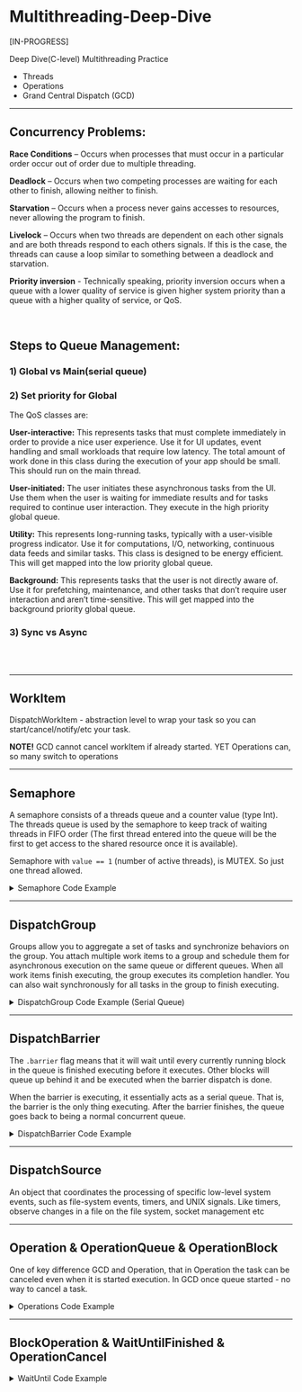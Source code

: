 # Multithreading-Deep-Dive
[IN-PROGRESS]


Deep Dive(C-level) Multithreading Practice
- Threads
- Operations
- Grand Central Dispatch (GCD)
- - -

 ## Concurrency Problems:
 
  **Race Conditions** – Occurs when processes that must occur in a particular order occur out of order due to multiple threading.
 
  **Deadlock** – Occurs when two competing processes are waiting for each other to finish, allowing neither to finish.

  **Starvation** – Occurs when a process never gains accesses to resources, never allowing the program to finish.

  **Livelock** – Occurs when two threads are dependent on each other signals and are both threads respond to each others signals. If this is the case, the threads can cause a loop similar to something between a deadlock and starvation.
 
  **Priority inversion** - Technically speaking, priority inversion occurs when a queue with a lower quality of service is given higher system priority than a queue with a higher quality of service, or QoS.
 

</br>



## Steps to Queue Management:
### 1) Global vs Main(serial queue)
### 2) Set priority for Global

The QoS classes are:

**User-interactive:** This represents tasks that must complete immediately in order to provide a nice user experience. Use it for UI updates, event handling and small workloads that require low latency. The total amount of work done in this class during the execution of your app should be small. This should run on the main thread.

**User-initiated:** The user initiates these asynchronous tasks from the UI. Use them when the user is waiting for immediate results and for tasks required to continue user interaction. They execute in the high priority global queue.

**Utility:** This represents long-running tasks, typically with a user-visible progress indicator. Use it for computations, I/O, networking, continuous data feeds and similar tasks. This class is designed to be energy efficient. This will get mapped into the low priority global queue.

**Background:** This represents tasks that the user is not directly aware of. Use it for prefetching, maintenance, and other tasks that don’t require user interaction and aren’t time-sensitive. This will get mapped into the background priority global queue.


### 3) Sync vs Async

<br>
<br>

----


## WorkItem

 DispatchWorkItem - abstraction level to wrap your task so you can start/cancel/notify/etc your task. <p>
 
 **NOTE!**  GCD cannot cancel workItem if already started. YET Operations can, so many switch to operations


----

## Semaphore

A semaphore consists of a threads queue and a counter value (type Int). The threads queue is used by the semaphore to keep track of waiting threads in FIFO order (The first thread entered into the queue will be the first to get access to the shared resource once it is available).

Semaphore with `value == 1` (number of active threads), is MUTEX. So just one thread allowed.

<details>
  <summary markdown="span">Semaphore Code Example</summary>

```
let semaphore = DispatchSemaphore(value: 0)

queue.async {
    semaphore.wait() // value-=1 , leaving one thread available
    sleep(3)
    print(Thread.current)
    print("Method 1")
    semaphore.signal() // value+=1, adding one more thread
}

```
</details>

----

## DispatchGroup

Groups allow you to aggregate a set of tasks and synchronize behaviors on the group. You attach multiple work items to a group and schedule them for asynchronous execution on the same queue or different queues. When all work items finish executing, the group executes its completion handler. You can also wait synchronously for all tasks in the group to finish executing.

<details>
  <summary markdown="span">DispatchGroup Code Example (Serial Queue)</summary>

```
class DispatchGroupTest1{
    
    private let queueSerial = DispatchQueue(label: "DispatchGroupQueue1")
    private let groupRed = DispatchGroup()
    
    func loadInfo(){
        queueSerial.async(group: groupRed){
            sleep(1)
            print("1")
        }
        
        queueSerial.async(group: groupRed){
            sleep(1)
            print("2")
        }
        // Similar to WorkItem
        groupRed.notify(queue: .main) {
            print("Finished All")
        }
    }
}

```
</details>


----

## DispatchBarrier

The `.barrier` flag means that it will wait until every currently running block in the queue is finished executing before it executes. Other blocks will queue up behind it and be executed when the barrier dispatch is done.

When the barrier is executing, it essentially acts as a serial queue. That is, the barrier is the only thing executing. After the barrier finishes, the queue goes back to being a normal concurrent queue. 

<details>
  <summary markdown="span">DispatchBarrier Code Example</summary>

```
private let concurrentQueue = DispatchQueue(label: "com.gcd.dispatchBarrier", attributes: .concurrent)
for value in 1...5 {
    concurrentQueue.async() {
        print("async \(value)")
    }
}
for value in 6...10 {
    concurrentQueue.async(flags: .barrier) {
        print("barrier \(value)")
    }
}
for value in 11...15 {
    concurrentQueue.async() {
        print("sync \(value)")
    }
}


PRINTOUT:
// NOTE: The race condition for the first 5 items:
async 1
async 5
async 2
async 3
async 4
barrier 6
barrier 7
barrier 8
barrier 9
barrier 10
sync 11
sync 12
sync 13
sync 14
sync 15


```
</details>



----

## DispatchSource

An object that coordinates the processing of specific low-level system events, such as file-system events, timers, and UNIX signals. Like timers, observe changes in a file on the file system, socket management etc



----

## Operation & OperationQueue & OperationBlock
One of key difference GCD and Operation, that in Operation the task can be canceled even when it is started execution. In GCD once queue started - no way to cancel a task.


<details>
  <summary markdown="span">Operations Code Example</summary>

```
print(Thread.current) //main

class OperationA: Operation{
    
    override func main() {
        print("inside",Thread.current)
        print("Test Operation") // global when with Operation
    }
}

let operationA = OperationA()
//operationA.start()

let queue1 = OperationQueue()
queue1.addOperation(operationA)
```
</details>



----

## BlockOperation & WaitUntilFinished & OperationCancel



<details>
  <summary markdown="span">WaitUntil Code Example</summary>

```
class WaitOperationTest{
    
    private let operationQueue = OperationQueue()
    
    func check(){
        operationQueue.addOperation {
            sleep(1)
            print("Test 1")
        }
        
        operationQueue.addOperation {
            sleep(2)
            print("Test 2")
        }
        
        // Barrier that blocks below until above is finisged
        operationQueue.waitUntilAllOperationsAreFinished()
        operationQueue.addOperation {
            print("Test 3")
        }
        
        operationQueue.addOperation {
            print("Test 4")
        }
    }
}

let waitOperationTest = WaitOperationTest()
waitOperationTest.check()

PRINT OUT:
Test 1
Test 2
Test 3
Test 4

```
</details>

